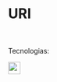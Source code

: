 # URI
<br>

Tecnologias:

<p>
<img src="https://img.shields.io/badge/python-3670A0?style=for-the-badge&logo=python&logoColor=ffdd54" height="25"/>
</p>

<br>
